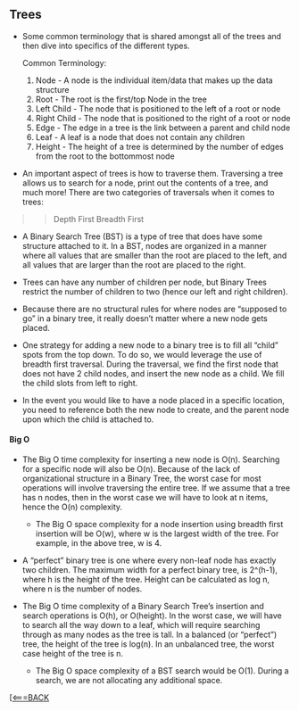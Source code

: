 


## Trees

- Some common terminology that is shared amongst all of the trees and then dive into specifics of the different types.

    Common Terminology:
    1. Node - A node is the individual item/data that makes up the data structure
    2. Root - The root is the first/top Node in the tree
    3. Left Child - The node that is positioned to the left of a root or node
    4. Right Child - The node that is positioned to the right of a root or node
    5. Edge - The edge in a tree is the link between a parent and child node
    6. Leaf - A leaf is a node that does not contain any children
    7. Height - The height of a tree is determined by the number of edges from the root to the bottommost node


- An important aspect of trees is how to traverse them. Traversing a tree allows us to search for a node, print out the contents of a tree, and much more! There are two categories of traversals when it comes to trees:

>>Depth First
>>Breadth First

- A Binary Search Tree (BST) is a type of tree that does have some structure attached to it. In a BST, nodes are organized in a manner where all values that are smaller than the root are placed to the left, and all values that are larger than the root are placed to the right.

- Trees can have any number of children per node, but Binary Trees restrict the number of children to two (hence our left and right children).

- Because there are no structural rules for where nodes are “supposed to go” in a binary tree, it really doesn’t matter where a new node gets placed.

- One strategy for adding a new node to a binary tree is to fill all “child” spots from the top down. To do so, we would leverage the use of breadth first traversal. During the traversal, we find the first node that does not have 2 child nodes, and insert the new node as a child. We fill the child slots from left to right.

- In the event you would like to have a node placed in a specific location, you need to reference both the new node to create, and the parent node upon which the child is attached to.



#### Big O
- The Big O time complexity for inserting a new node is O(n). Searching for a specific node will also be O(n). Because of the lack of organizational structure in a Binary Tree, the worst case for most operations will involve traversing the entire tree. If we assume that a tree has n nodes, then in the worst case we will have to look at n items, hence the O(n) complexity.

    - The Big O space complexity for a node insertion using breadth first insertion will be O(w), where w is the largest width of the tree. For example, in the above tree, w is 4.

- A “perfect” binary tree is one where every non-leaf node has exactly two children. The maximum width for a perfect binary tree, is 2^(h-1), where h is the height of the tree. Height can be calculated as log n, where n is the number of nodes.


- The Big O time complexity of a Binary Search Tree’s insertion and search operations is O(h), or O(height). In the worst case, we will have to search all the way down to a leaf, which will require searching through as many nodes as the tree is tall. In a balanced (or “perfect”) tree, the height of the tree is log(n). In an unbalanced tree, the worst case height of the tree is n.

    - The Big O space complexity of a BST search would be O(1). During a search, we are not allocating any additional space.


[[<===BACK](../README.md)
